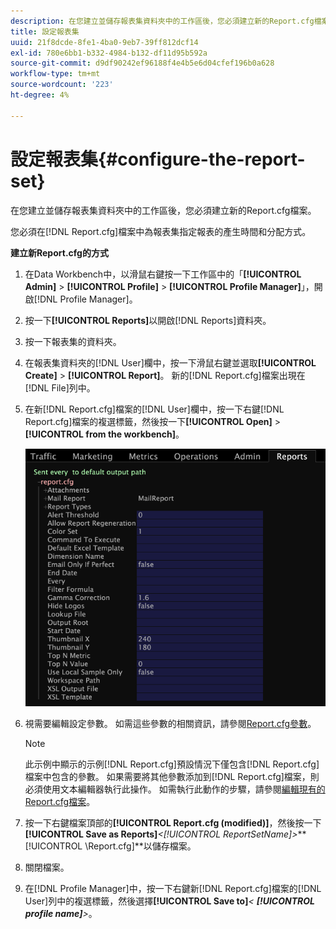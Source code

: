 ```yaml
---
description: 在您建立並儲存報表集資料夾中的工作區後，您必須建立新的Report.cfg檔案。
title: 設定報表集
uuid: 21f8dcde-8fe1-4ba0-9eb7-39ff812dcf14
exl-id: 780e6bb1-b332-4984-b132-df11d95b592a
source-git-commit: d9df90242ef96188f4e4b5e6d04cfef196b0a628
workflow-type: tm+mt
source-wordcount: '223'
ht-degree: 4%

---
```


# 設定報表集{#configure-the-report-set}

在您建立並儲存報表集資料夾中的工作區後，您必須建立新的Report.cfg檔案。

您必須在[!DNL Report.cfg]檔案中為報表集指定報表的產生時間和分配方式。

**建立新Report.cfg的方式**

1. 在Data Workbench中，以滑鼠右鍵按一下工作區中的「**[!UICONTROL Admin]** > **[!UICONTROL Profile]** > **[!UICONTROL Profile Manager]**」，開啟[!DNL Profile Manager]。
1. 按一下&#x200B;**[!UICONTROL Reports]**&#x200B;以開啟[!DNL Reports]資料夾。
1. 按一下報表集的資料夾。
1. 在報表集資料夾的[!DNL User]欄中，按一下滑鼠右鍵並選取&#x200B;**[!UICONTROL Create]** > **[!UICONTROL Report]**。 新的[!DNL Report.cfg]檔案出現在[!DNL File]列中。
1. 在新[!DNL Report.cfg]檔案的[!DNL User]欄中，按一下右鍵[!DNL Report.cfg]檔案的複選標籤，然後按一下&#x200B;**[!UICONTROL Open]** > **[!UICONTROL from the workbench]**。

   ![步驟資訊](assets/cfg_reportcfg.png)

1. 視需要編輯設定參數。 如需這些參數的相關資訊，請參閱[Report.cfg參數](../../../../../home/c-rpt-oview/c-rpt-param-ref/c-rpt-param.md#concept-838e59d72d3f4cb29ee15f5c7eb0ceff)。

   >[!NOTE]
   >
   >此示例中顯示的示例[!DNL Report.cfg]預設情況下僅包含[!DNL Report.cfg]檔案中包含的參數。 如果需要將其他參數添加到[!DNL Report.cfg]檔案，則必須使用文本編輯器執行此操作。 如需執行此動作的步驟，請參閱[編輯現有的Report.cfg檔案](../../../../../home/c-rpt-oview/c-work-rpt-sets/c-edit-ex-rpt-files/c-edit-ex-rpt-files.md#concept-96fd57159f454defa09bd18655a12887)。

1. 按一下右鍵檔案頂部的&#x200B;**[!UICONTROL Report.cfg (modified)]**，然後按一下&#x200B;**[!UICONTROL Save as Reports\]***&lt;**[!UICONTROL ReportSetName]**>***[!UICONTROL \Report.cfg]**以儲存檔案。
1. 關閉檔案。
1. 在[!DNL Profile Manager]中，按一下右鍵新[!DNL Report.cfg]檔案的[!DNL User]列中的複選標籤，然後選擇&#x200B;**[!UICONTROL Save to]***&lt; **[!UICONTROL profile name]**>*。
